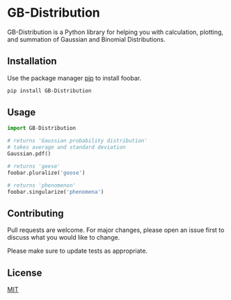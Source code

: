 # GB-Distribution

GB-Distribution is a Python library for helping you with calculation, plotting, and summation of Gaussian and Binomial Distributions.
## Installation

Use the package manager [pip](https://pip.pypa.io/en/stable/) to install foobar.

```bash
pip install GB-Distribution
```

## Usage

```python
import GB-Distribution

# returns 'Gaussian probability distribution'
# takes average and standard deviation
Gaussian.pdf()

# returns 'geese'
foobar.pluralize('goose')

# returns 'phenomenon'
foobar.singularize('phenomena')
```

## Contributing
Pull requests are welcome. For major changes, please open an issue first to discuss what you would like to change.

Please make sure to update tests as appropriate.

## License
[MIT](https://choosealicense.com/licenses/mit/)